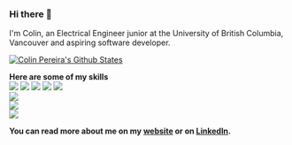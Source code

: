 ### Hi there 👋

I'm Colin, an Electrical Engineer junior at the University of British Columbia, Vancouver and aspiring software developer. 

[![Colin Pereira's Github States](https://github-readme-stats.vercel.app/api?username=colinpereira&show_icons=true&theme=dracula)](https://github.com/colinpereira/github-readme-stats)

**Here are some of my skills** <br />
![](https://img.shields.io/badge/Code-Python-informational?style=flat&logo=<LOGO_NAME>&logoColor=white&color=0584ed)
![](https://img.shields.io/badge/Code-Javascript-informational?style=flat&logo=<LOGO_NAME>&logoColor=white&color=0584ed)
![](https://img.shields.io/badge/Code-C-informational?style=flat&logo=<LOGO_NAME>&logoColor=white&color=0584ed)
![](https://img.shields.io/badge/Code-HTML-informational?style=flat&logo=<LOGO_NAME>&logoColor=white&color=0584ed)
![](https://img.shields.io/badge/Code-CSS-informational?style=flat&logo=<LOGO_NAME>&logoColor=white&color=0584ed)
<br/>
![](https://img.shields.io/badge/Library-React-informational?style=flat&logo=<LOGO_NAME>&logoColor=white&color=0584ed)
<br/>
![](https://img.shields.io/badge/Database-MySQL-informational?style=flat&logo=<LOGO_NAME>&logoColor=white&color=0584ed)
<br/>
![](https://img.shields.io/badge/Tools-Insomnia-informational?style=flat&logo=<LOGO_NAME>&logoColor=white&color=0584ed)

**You can read more about me on my [website](https://www.reisleonardo.com) or on [LinkedIn](https://www.linkedin.com/in/leonardofreis).**
